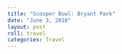 ```yaml
---
title: "Scooper Bowl: Bryant Park"
date: "June 3, 2016"
layout: post
roll: travel
categories: Travel
---
```

